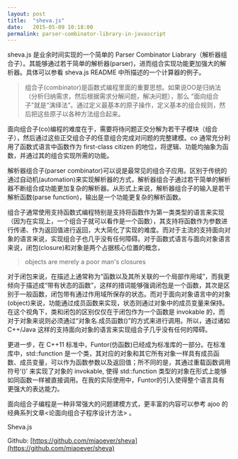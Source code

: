 ```yaml
---
layout: post
title:  "sheva.js"
date:   2015-05-09 10:18:00
permalink: parser-combinator-library-in-javascript
---
```


sheva.js 是业余时间实现的一个简单的 Parser Combinator Liabrary（解析器组合子）。其能够通过若干简单的解析器(parser)，进而组合实现功能更加强大的解析器。具体可以参看 sheva.js README 中所描述的一个计算器的例子。

>组合子(combinator)是函数式编程里面的重要思想。如果说OO是归纳法（分析归纳需求，然后根据需求分解问题，解决问题），那么 “面向组合子”就是“演绎法”。通过定义最基本的原子操作，定义基本的组合规则，然后把这些原子以各种方法组合起来。

面向组合子(co)编程的难度在于，需要将待问题正交分解为若干子模块（组合子），然后通过这些正交组合子的任意组合完成对问题的完整建模。co 通常充分利用了函数式语言中函数作为 first-class citizen 的地位，将逻辑、功能均抽象为函数，并通过其的组合实现所需的功能。

解析器组合子(parser combinator)可以说是最常见的组合子应用。区别于传统的通过自动机(automation)来实现解析器的方式，解析器组合子通过若干简单的解析器不断组合成功能更加复杂的解析器。从形式上来说，解析器组合子的输入是若干解析函数(parse function)，输出是一个功能更复杂的解析函数。

组合子通常使用支持函数式编程特别是支持将函数作为第一类类型的语言来实现（因为在实现上，一个组合子就可以看作是一个函数），其支持将函数作为参数进行传递、作为返回值进行返回，大大简化了实现的难度。而对于主流的支持面向对象的语言来说，实现组合子也几乎没有任何障碍。对于函数式语言与面向对象语言来说，闭包(closure)和对象是两个占据核心位置的概念，

>objects are merely a poor man's closures

对于闭包来说，在描述上通常称为“函数以及其所关联的一个局部作用域”，而我更倾向于描述成“带有状态的函数”，这样的措词能够强调闭包是一个函数，其次是区别于一般函数，闭包带有通过作用域所保存的状态。而对于面向对象语言中的对象(object)来说，功能通过成员函数来实现，状态则通过对象中的成员变量来保持。在这个视角下，类和闭包的区别仅仅在于闭包作为一个函数是 invokable 的，而对于对象来说则必须通过“对象名.成员函数()”的方式来进行调用。所以，通过诸如 C++/Java 这样的支持面向对象的语言来实现组合子几乎没有任何的障碍。

更进一步，在 C++11 标准中，Funtor(仿函数)已经成为标准库的一部分。在标准库中，std::function 是一个类，其对应的对象和其它所有对象一样具有成员函数、成员变量，可以作为函数参数以及返回值；所不同的是，其通过重载函数调用符号‘()’ 来实现了对象的 invokable, 使得 std::function 类型的对象在形式上能够如同函数一样被直接调用。在我的实际使用中，Funtor的引入使得整个语言具有更强大的表达能力。

面向组合子编程是一种非常强大的问题建模方式，更丰富的内容可以参考 ajoo 的经典系列文章<论面向组合子程序设计方法> 。

Sheva.js

Github: [https://github.com/miaoever/sheva](https://github.com/miaoever/sheva)